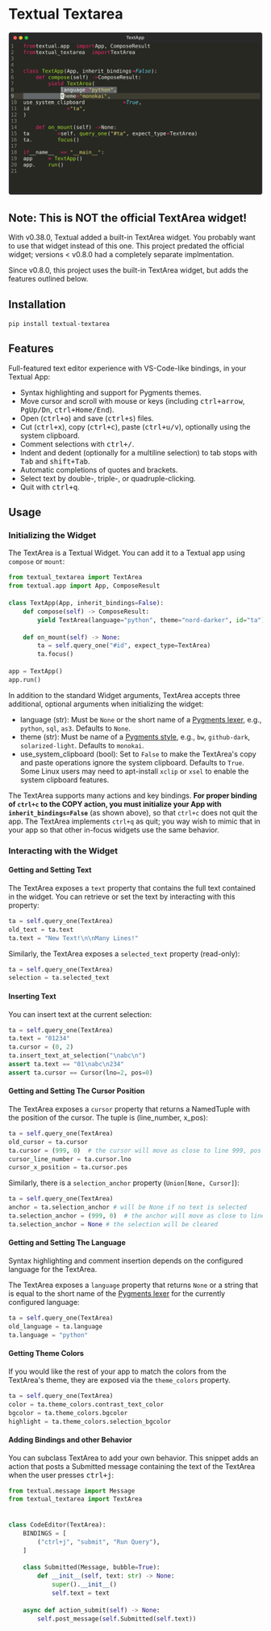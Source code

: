 # Textual Textarea
![Textual Textarea Screenshot](textarea.svg)

## Note: This is **NOT** the official TextArea widget!

With v0.38.0, Textual added a built-in TextArea widget. You probably want to use 
that widget instead of this one. This project predated the official widget; versions < v0.8.0
had a completely separate implmentation.

Since v0.8.0, this project uses the built-in TextArea widget, but adds the features outlined below.

## Installation

```
pip install textual-textarea
```

## Features
Full-featured text editor experience with VS-Code-like bindings, in your Textual App:
- Syntax highlighting and support for Pygments themes.
- Move cursor and scroll with mouse or keys (including <kbd>ctrl+arrow</kbd>, <kbd>PgUp/Dn</kbd>,  <kbd>ctrl+Home/End</kbd>).
- Open (<kbd>ctrl+o</kbd>) and save (<kbd>ctrl+s</kbd>) files.
- Cut (<kbd>ctrl+x</kbd>), copy (<kbd>ctrl+c</kbd>), paste (<kbd>ctrl+u/v</kbd>), optionally using the system clipboard.
- Comment selections with <kbd>ctrl+/</kbd>.
- Indent and dedent (optionally for a multiline selection) to tab stops with <kbd>Tab</kbd> and <kbd>shift+Tab</kbd>.
- Automatic completions of quotes and brackets.
- Select text by double-, triple-, or quadruple-clicking.
- Quit with <kbd>ctrl+q</kbd>.

## Usage

### Initializing the Widget

The TextArea is a Textual Widget. You can add it to a Textual
app using `compose` or `mount`:

```python
from textual_textarea import TextArea
from textual.app import App, ComposeResult

class TextApp(App, inherit_bindings=False):
    def compose(self) -> ComposeResult:
        yield TextArea(language="python", theme="nord-darker", id="ta")

    def on_mount(self) -> None:
        ta = self.query_one("#id", expect_type=TextArea)
        ta.focus()

app = TextApp()
app.run()
```

In addition to the standard Widget arguments, TextArea accepts three additional, optional arguments when initializing the widget:

- language (str): Must be `None` or the short name of a [Pygments lexer](https://pygments.org/docs/lexers/), e.g., `python`, `sql`, `as3`. Defaults to `None`.
- theme (str): Must be name of a [Pygments style](https://pygments.org/styles/), e.g., `bw`, `github-dark`, `solarized-light`. Defaults to `monokai`.
- use_system_clipboard (bool): Set to `False` to make the TextArea's copy and paste operations ignore the system clipboard. Defaults to `True`. Some Linux users may need to apt-install `xclip` or `xsel` to enable the system clipboard features.

The TextArea supports many actions and key bindings. **For proper binding of `ctrl+c` to the COPY action,
you must initialize your App with `inherit_bindings=False`** (as shown above), so that `ctrl+c` does not quit the app. The TextArea implements `ctrl+q` as quit; you way wish to mimic that in your app so that other in-focus widgets use the same behavior.

### Interacting with the Widget

#### Getting and Setting Text

The TextArea exposes a `text` property that contains the full text contained in the widget. You can retrieve or set the text by interacting with this property:

```python
ta = self.query_one(TextArea)
old_text = ta.text
ta.text = "New Text!\n\nMany Lines!"
```

Similarly, the TextArea exposes a `selected_text` property (read-only):
```python
ta = self.query_one(TextArea)
selection = ta.selected_text
```

#### Inserting Text

You can insert text at the current selection:
```python
ta = self.query_one(TextArea)
ta.text = "01234"
ta.cursor = (0, 2)
ta.insert_text_at_selection("\nabc\n")
assert ta.text == "01\nabc\n234"
assert ta.cursor == Cursor(lno=2, pos=0)
```

#### Getting and Setting The Cursor Position

The TextArea exposes a `cursor` property that returns a NamedTuple with the position of the cursor. The tuple is (line_number, x_pos):

```python
ta = self.query_one(TextArea)
old_cursor = ta.cursor
ta.cursor = (999, 0)  # the cursor will move as close to line 999, pos 0 as possible
cursor_line_number = ta.cursor.lno
cursor_x_position = ta.cursor.pos
```

Similarly, there is a `selection_anchor` property (`Union[None, Cursor]`):

```python
ta = self.query_one(TextArea)
anchor = ta.selection_anchor # will be None if no text is selected
ta.selection_anchor = (999, 0)  # the anchor will move as close to line 999, pos 0 as possible
ta.selection_anchor = None # the selection will be cleared
```

#### Getting and Setting The Language

Syntax highlighting and comment insertion depends on the configured language for the TextArea.

The TextArea exposes a `language` property that returns `None` or a string that is equal to the short name of the [Pygments lexer](https://pygments.org/docs/lexers/) for the currently configured language:

```python
ta = self.query_one(TextArea)
old_language = ta.language
ta.language = "python"
```

#### Getting Theme Colors

If you would like the rest of your app to match the colors from the TextArea's theme, they are exposed via the `theme_colors` property.

```python
ta = self.query_one(TextArea)
color = ta.theme_colors.contrast_text_color
bgcolor = ta.theme_colors.bgcolor
highlight = ta.theme_colors.selection_bgcolor
```


#### Adding Bindings and other Behavior

You can subclass TextArea to add your own behavior. This snippet adds an action that posts a Submitted message containing the text of the TextArea when the user presses <kbd>ctrl+j</kbd>:

```python
from textual.message import Message
from textual_textarea import TextArea


class CodeEditor(TextArea):
    BINDINGS = [
        ("ctrl+j", "submit", "Run Query"),
    ]

    class Submitted(Message, bubble=True):
        def __init__(self, text: str) -> None:
            super().__init__()
            self.text = text

    async def action_submit(self) -> None:
        self.post_message(self.Submitted(self.text))
```
